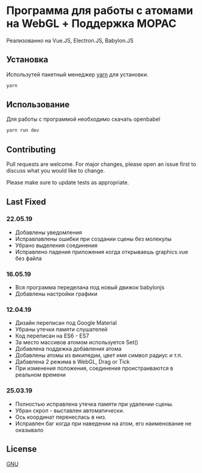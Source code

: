 # Программа для работы с атомами на WebGL + Поддержка MOPAC

Реализованно на Vue.JS, Electron.JS, Babylon.JS

## Установка

Использутей пакетный менеджер [yarn](https://yarnpkg.com/lang/en/) для установки.

```bash
yarn
```

## Использование
Для работы с программой необходимо скачать openbabel
```bash
yarn run dev
```

## Contributing
Pull requests are welcome. For major changes, please open an issue first to discuss what you would like to change.

Please make sure to update tests as appropriate.

## Last Fixed
### 22.05.19
* Добавлены уведомления
* Исправлавлены ошибки при создании сцены без молекулы
* Убрано выделения соединения
* Исправлено падения приложения когда открываешь graphics.vue без файла

### 16.05.19
* Вся программа переделана под новый движок babylonjs
* Добавлены настройки графики

### 12.04.19
* Дизайн переписан под Google Material
* Убраны утечки памяти слушателей
* Код переписан на ES6 - ES7
* За место массивов атомом используется Set()
* Добавлена поддежка добавления атома
* Добавлены атомы из википедии, цвет имя символ радиус и т.п.
* Дабавлена 2 режима в WebGL, Drag or Tick
* При изменения положения, соединения проистраиваются в реальном времени

### 25.03.19
* Полностью исправлена утечка памяти при удалении сцены.
* Убран скрол - выставлен автоматически.
* Ось координат перенеслась в низ.
* Исправлен баг когда при наведении на атом, его наименование не оказывало

## License
[GNU](https://choosealicense.com/licenses/lgpl-3.0/)
